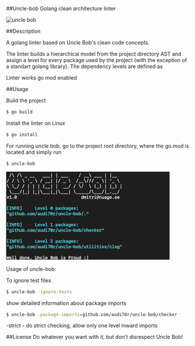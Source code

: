 ##Uncle-bob
Golang clean architecture linter

![uncle bob](https://habrastorage.org/files/938/553/6f2/9385536f2f3649fdba1cf361dce6480a.jpg)

##Description

A golang linter based on Uncle Bob's clean code concepts.

The linter builds a hierarchical model from the project directory AST and assign a level for every 
package used by the project (with the exception of a standart golang library). The dependency 
levels are defined as 

Linter works go mod enabled

##Usage

Build the project
```bash
$ go build
```

Install the linter on Linux
```bash
$ go install
```

For running uncle bob, go to the project root directory, 
where the go.mod is located and simply run
```bash
$ uncle-bob
```

![uncle bob](uncle-bob-example.png)

Usage of uncle-bob:


To ignore test files
```bash
$ uncle-bob -ignore-tests
```

show detailed information about package imports
```bash
$ uncle-bob -package-imports=github.com/audi70r/uncle-bob/checker
``` 

-strict - do strict checking, allow only one level inward imports

##License
Do whatever you want with it, but don't disrespect Uncle Bob!